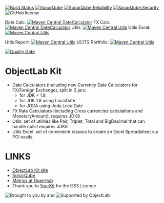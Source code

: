 [![Build Status](https://secure.travis-ci.org/Appendium/objectlabkit.png?branch=master)](http://travis-ci.org/Appendium/objectlabkit) 
[![SonarQube](https://sonarcloud.io/api/project_badges/measure?project=net.objectlab.kit:kit-parent&metric=bugs)](https://sonarcloud.io/dashboard/index/net.objectlab.kit:kit-parent) 
[![SonarQube Reliability](https://sonarcloud.io/api/project_badges/measure?project=net.objectlab.kit:kit-parent&metric=reliability_rating)](https://sonarcloud.io/dashboard/index/net.objectlab.kit:kit-parent) 
[![SonarQube Security](https://sonarcloud.io/api/project_badges/measure?project=net.objectlab.kit:kit-parent&metric=security_rating)](https://sonarcloud.io/dashboard/index/net.objectlab.kit:kit-parent) 
![GitHub license](https://img.shields.io/github/license/appendium/objectlabkit.svg?style=flat-square)

Date Calc: [![Maven Central DateCalculator](https://maven-badges.herokuapp.com/maven-central/net.objectlab.kit/datecalc-common/badge.svg)](https://maven-badges.herokuapp.com/maven-central/net.objectlab.kit/datecalc-common)
FX Calc: [![Maven Central DateCalculator](https://maven-badges.herokuapp.com/maven-central/net.objectlab.kit/objectlab-fxcalc/badge.svg)](https://maven-badges.herokuapp.com/maven-central/net.objectlab.kit/objectlab-fxcalc)
Utils: [![Maven Central Utils](https://maven-badges.herokuapp.com/maven-central/net.objectlab.kit/objectlab-utils/badge.svg)](https://maven-badges.herokuapp.com/maven-central/net.objectlab.kit/objectlab-utils)
Utils Excel: [![Maven Central Utils](https://maven-badges.herokuapp.com/maven-central/net.objectlab.kit/objectlab-utils-excel/badge.svg)](https://maven-badges.herokuapp.com/maven-central/net.objectlab.kit/objectlab-utils-excel)

Utils Report: [![Maven Central Utils](https://maven-badges.herokuapp.com/maven-central/net.objectlab.kit/objectlab-utils-report/badge.svg)](https://maven-badges.herokuapp.com/maven-central/net.objectlab.kit/objectlab-utils-report)
UCITS Portfolio: [![Maven Central Utils](https://maven-badges.herokuapp.com/maven-central/net.objectlab.kit/objectlab-portfolio/badge.svg)](https://maven-badges.herokuapp.com/maven-central/net.objectlab.kit/objectlab-portfolio)

 [![Quality Gate](https://sonarcloud.io/api/project_badges/quality_gate?project=net.objectlab.kit:kit-parent)](https://sonarcloud.io/dashboard/index/net.objectlab.kit:kit-parent) 

ObjectLab Kit
=============

* Date Calculators (including new Currency Date Calculators for FX/Foreign Exchange), split in 3 jars:
  * for JDK < 1.8
  * for JDK 1.8 using LocalDate
  * for JODA using Joda LocalDate
* FX Rate Calculators (including Cross currencies calculations and MonetaryAmount), requires JDK8
* Utils: set of utilities like Pair, Triplet, Total and BigDecimal that can handle nulls! requires JDK8
* Utils Excel: set of convenient classes to create an Excel Spreadsheet via POI easily.

LINKS
=====

* [ObjectLab Kit site](http://objectlabkit.sf.net)
* [SonarQube](http://nemo.sonarsource.org/project/index/net.objectlab.kit:kit-parent)
* [Metrics at OpenHub](https://www.openhub.net/p/objectlabkit)
* Thank you to [YourKit](http://www.yourkit.com) for the OSS Licence


![Brought to you by](http://objectlabkit.sourceforge.net/images/appendium_logo.jpg "Supported by Appendium") and ![Supported by ObjectLab](http://objectlabkit.sourceforge.net/images/objectlab_logo.jpg "Supported by ObjectLab")
